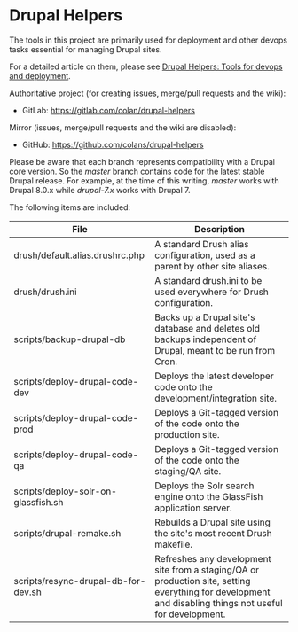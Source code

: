 Drupal Helpers
==============

The tools in this project are primarily used for deployment and other devops
tasks essential for managing Drupal sites.

For a detailed article on them, please see [Drupal Helpers: Tools for devops and deployment](http://colans.net/blog/drupal-helpers-tools-devops-and-deployment).

Authoritative project (for creating issues, merge/pull requests and the wiki):
* GitLab: https://gitlab.com/colan/drupal-helpers

Mirror (issues, merge/pull requests and the wiki are disabled):
* GitHub: https://github.com/colans/drupal-helpers

Please be aware that each branch represents compatibility with a Drupal core version.  So the *master* branch contains code for the latest stable Drupal release.  For example, at the time of this writing, *master* works with Drupal 8.0.x while *drupal-7.x* works with Drupal 7.

The following items are included:

File | Description
--- | ---
drush/default.alias.drushrc.php | A standard Drush alias configuration, used as a parent by other site aliases.
drush/drush.ini | A standard drush.ini to be used everywhere for Drush configuration.
scripts/backup-drupal-db | Backs up a Drupal site's database and deletes old backups independent of Drupal, meant to be run from Cron.
scripts/deploy-drupal-code-dev | Deploys the latest developer code onto the development/integration site.
scripts/deploy-drupal-code-prod | Deploys a Git-tagged version of the code onto the production site.
scripts/deploy-drupal-code-qa | Deploys a Git-tagged version of the code onto the staging/QA site.
scripts/deploy-solr-on-glassfish.sh | Deploys the Solr search engine onto the GlassFish application server.
scripts/drupal-remake.sh | Rebuilds a Drupal site using the site's most recent Drush makefile.
scripts/resync-drupal-db-for-dev.sh | Refreshes any development site from a staging/QA or production site, setting everything for development and disabling things not useful for development.
